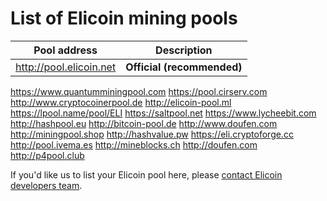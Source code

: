 # List of Elicoin mining pools

Pool address | Description
------------ | -----------
http://pool.elicoin.net | **Official (recommended)**
https://www.quantumminingpool.com
https://pool.cirserv.com
http://www.cryptocoinerpool.de
http://elicoin-pool.ml
https://lpool.name/pool/ELI
https://saltpool.net
https://www.lycheebit.com
http://hashpool.eu 
http://bitcoin-pool.de
http://www.doufen.com
http://miningpool.shop
http://hashvalue.pw
https://eli.cryptoforge.cc
http://pool.ivema.es
http://mineblocks.ch
http://doufen.com
http://p4pool.club

If you'd like us to list your Elicoin pool here, please [contact Elicoin developers team](./README.md#contact-info-and-links).
